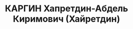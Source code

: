 ---
title: КАРГИН Хапретдин-Абдель Киримович (Хайретдин)
description: "Род. в 1899, г. Двинск, Латвия. \n  Приговор: 25.11.1937 – ВМН"
---